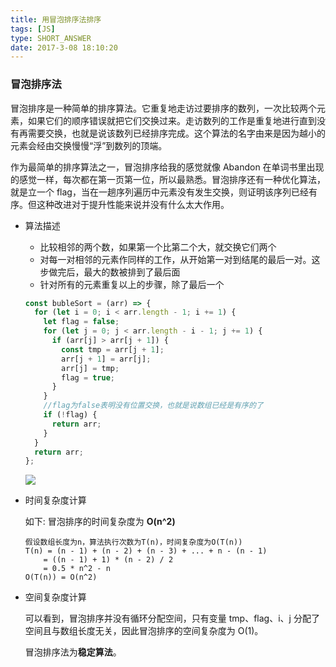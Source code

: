```yaml
---
title: 用冒泡排序法排序
tags: [JS]
type: SHORT_ANSWER
date: 2017-3-08 18:10:20
---
```


### 冒泡排序法

冒泡排序是一种简单的排序算法。它重复地走访过要排序的数列，一次比较两个元素，如果它们的顺序错误就把它们交换过来。走访数列的工作是重复地进行直到没有再需要交换，也就是说该数列已经排序完成。这个算法的名字由来是因为越小的元素会经由交换慢慢“浮”到数列的顶端。

作为最简单的排序算法之一，冒泡排序给我的感觉就像 Abandon 在单词书里出现的感觉一样，每次都在第一页第一位，所以最熟悉。冒泡排序还有一种优化算法，就是立一个 flag，当在一趟序列遍历中元素没有发生交换，则证明该序列已经有序。但这种改进对于提升性能来说并没有什么太大作用。

- 算法描述

  - 比较相邻的两个数，如果第一个比第二个大，就交换它们两个
  - 对每一对相邻的元素作同样的工作，从开始第一对到结尾的最后一对。这步做完后，最大的数被排到了最后面
  - 针对所有的元素重复以上的步骤，除了最后一个

  ```js
  const bubleSort = (arr) => {
    for (let i = 0; i < arr.length - 1; i += 1) {
      let flag = false;
      for (let j = 0; j < arr.length - i - 1; j += 1) {
        if (arr[j] > arr[j + 1]) {
          const tmp = arr[j + 1];
          arr[j + 1] = arr[j];
          arr[j] = tmp;
          flag = true;
        }
      }
      //flag为false表明没有位置交换，也就是说数组已经是有序的了
      if (!flag) {
        return arr;
      }
    }
    return arr;
  };
  ```

  ![](http://blog-bed.oss-cn-beijing.aliyuncs.com/47.%E5%86%92%E6%B3%A1%E6%8E%92%E5%BA%8F%E6%B3%95/bubbleSort.gif)

- 时间复杂度计算

  如下: 冒泡排序的时间复杂度为 **O(n^2)**

  ```
  假设数组长度为n，算法执行次数为T(n)，时间复杂度为O(T(n))
  T(n) = (n - 1) + (n - 2) + (n - 3) + ... + n - (n - 1)
      = ((n - 1) + 1) * (n - 2) / 2
      = 0.5 * n^2 - n
  O(T(n)) = O(n^2)
  ```

- 空间复杂度计算

  可以看到，冒泡排序并没有循环分配空间，只有变量 tmp、flag、i、j 分配了空间且与数组长度无关，因此冒泡排序的空间复杂度为 O(1)。

  冒泡排序法为**稳定算法**。
